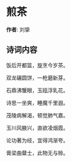 # 煎茶

**作者**: 刘挚

## 诗词内容

饭后开都篮，旋烹今岁茶。

双龙碾圆饼，一枪磨新芽。

石鼎沸蟹眼，玉瓯浮乳花。

诗思一坐爽，睡魔千里遐。

茂陵病解渴，顿觉肺气嘉。

玉川风腋兴，直欲凌烟霞。

论功著为经，宜得鸿渐夸。

膏梁曲糵士，此物无与赊。

